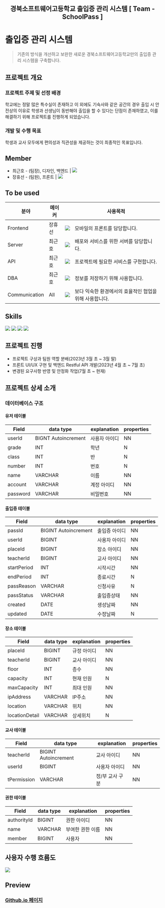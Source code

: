 <h2 align="middle">경북소프트웨어고등학교 출입증 관리 시스템 [ Team - SchoolPass ]</h2>

# 출입증 관리 시스템
> 기존의 방식을 개선하고 보완한 새로운 경북소프트웨어고등학교만의 출입증 관리 시스템을 구축합니다.

## 프로젝트 개요
### 프로젝트 주제 및 선정 배경
학교에는 정말 많은 특수실이 존재하고 이 외에도 기숙사와 같은 공간의 경우 출입 시 안전상의 이유로 학생과 선생님이 동반해야 출입을 할 수 있다는 단점이 존재하였고, 이를 해결하기 위해 프로젝트를 진행하게 되었습니다.
### 개발 및 수행 목표
학생과 교사 모두에게 편의성과 직관성을 제공하는 것이 최종적인 목표입니다.

## Member
* 최근호 - (팀장), 디자인, 백엔드 | <a href="https://github.com/cghsuw256" target="_blank"><img src="https://img.shields.io/badge/GitHub-181717?style=flat-square&logo=GitHub&logoColor=white"/></a>
* 장휴선 - (팀원), 프론트 | <a href="https://github.com/rongtutu" target="_blank"><img src="https://img.shields.io/badge/GitHub-181717?style=flat-square&logo=GitHub&logoColor=white"/></a>

## To be used

| 분야 | 메이커 |  | 사용목적 |
| ------------- | ---------------------- | -------------------------- | ---------------- |
| Frontend  | 장휴선 | <a href="https://ko.legacy.reactjs.org/"><img src="https://img.shields.io/badge/React-61DAFB?style=flat-square&logo=Ionic&logoColor=white"/></a> | 모바일의 프론트를 담당합니다. |
| Server | 최근호 | <a href="https://docs.aws.amazon.com/"><img src="https://img.shields.io/badge/Amazon AWS-232F3E?style=flat-square&logo=Amazon AWS&logoColor=white"/></a> | 배포와 서비스를 위한 서버를 담당합니다. |
| API | 최근호 |  <a href="https://spring.io/projects/spring-boot"><img src="https://img.shields.io/badge/SpringBoot-6DB33F?style=flat-square&logo=SpringBoot&logoColor=white"/></a>| 프로젝트에 필요한 서비스를 구현합니다. |
| DBA | 최근호  | <a href="https://www.mysql.com/"><img src="https://img.shields.io/badge/MySql-4479A1?style=flat-square&logo=MySql&logoColor=white"/></a> | 정보를 저장하기 위해 사용합니다. |
| Communication | All | <a href="https://discord.com/"><img src="https://img.shields.io/badge/Discord-5865F2?style=flat-square&logo=Discord&logoColor=white"/></a> | 보다 익숙한 환경에서의 효율적인 협업을 위해 사용합니다. |

## Skills
<a href="https://ko.legacy.reactjs.org/"><img src="https://img.shields.io/badge/React-61DAFB?style=for-the-badge&logo=React&logoColor=white"/></a>
<a href="https://docs.aws.amazon.com/"><img src="https://img.shields.io/badge/Amazon AWS-232F3E?style=for-the-badge&logo=Amazon AWS&logoColor=white"/></a>
<a href="https://www.mysql.com/"><img src="https://img.shields.io/badge/MySql-4479A1?style=for-the-badge&logo=MySql&logoColor=white"/></a>
<a href="https://spring.io/projects/spring-boot"><img src="https://img.shields.io/badge/SpringBoot-6DB33F?style=for-the-badge&logo=SpringBoot&logoColor=white"/></a>

## 프로젝트 진행
 + 프로젝트 구상과 팀원 역할 분배(2023년 3월 초 ~ 3월 말)
 + 프론트 UI/UX 구현 및 백엔드 Restful API 개발(2023년 4월 초 ~ 7월 초)
 + 변경된 요구사항 반영 및 안정화 작업(7월 초 ~ 현재)

## 프로젝트 상세 소개

### 데이터베이스 구조
#### 유저 테이블
| Field | data type | explanation | properties |
| ---------- | -------- | --------------- | -------- |
| userId | BIGNT Autoincrement | 사용자 아이디 | NN |
| grade | INT | 학년 | N |
| class | INT | 반 | N |
| number | INT | 번호 | N |
| name | VARCHAR | 이름 | NN |
| account | VARCHAR | 계정 아이디 | NN |
| password | VARCHAR | 비밀번호 | NN |
#### 출입증 테이블
| Field | data type | explanation | properties |
| ---------- | -------- | --------------- | -------- |
| passId | BIGINT Autoincrement | 출입증 아이디 | NN |
| userId | BIGINT | 사용자 아이디 | NN |
| placeId | BIGINT | 장소 아이디 | NN |
| teacherId | BIGINT | 교사 아이디 | NN |
| startPeriod | INT | 시작시간 | NN |
| endPeriod | INT | 종료시간 | N |
| passReason | VARCHAR | 신청사유 | N |
| passStatus | VARCHAR | 출입증상태 | NN |
| created | DATE | 생성날짜 | NN |
| updated | DATE | 수정날짜 | N |
#### 장소 테이블
| Field | data type | explanation | properties |
| ---------- | -------- | --------------- | -------- |
| placeId | BIGINT | 규정 아이디 | NN |
| teacherId | BIGINT | 교사 아이디 | NN |
| floor | INT | 층수 | NN |
| capacity | INT | 현재 인원 | N |
| maxCapacity | INT | 최대 인원 | NN |
| ipAddress | VARCHAR | IP주소 | NN |
| location | VARCHAR | 위치 | NN |
| locationDetail | VARCHAR | 상세위치 | N |
#### 교사 테이블
| Field | data type | explanation | properties |
| ---------- | -------- | --------------- | -------- |
| teacherId | BIGINT Autoincrement | 교사 아이디 | NN |
| userId | BIGINT | 사용자 아이디 | NN |
| tPermission | VARCHAR | 정/부 교사 구분 | NN |
#### 권한 테이블
| Field | data type | explanation | properties |
| ---------- | -------- | --------------- | -------- |
| authorityId | BIGINT | 권한 아이디 | NN |
| name | VARCHAR | 부여한 권한 이름 | NN |
| member | BIGINT | 사용자 | NN |

## 사용자 수행 흐름도

<img src="https://cdn.discordapp.com/attachments/408947039486083072/1056855354505449572/IMG_4658.png" />

## Preview

### [Github.io 페이지](https://school-pass.github.io/schoolpass.github.io/)
